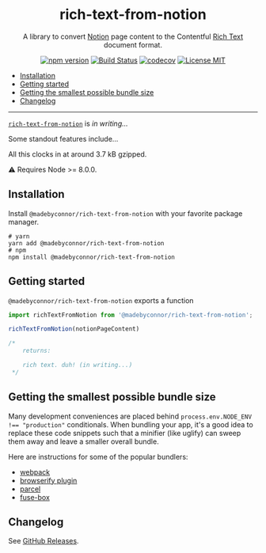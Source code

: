 <div align="center">

# rich-text-from-notion <!-- omit in TOC -->

A library to convert [Notion](https://notion.so) page content to the Contentful [Rich Text](https://www.contentful.com/developers/docs/concepts/rich-text/) document format.

[![npm version](https://badge.fury.io/js/%40madebyconnor%2Frich-text-from-notion.svg)](https://badge.fury.io/js/%40madebyconnor%2Frich-text-from-notion) [![Build Status](https://travis-ci.org/connor-baer/rich-text-from-notion.svg?branch=master)](https://travis-ci.org/connor-baer/rich-text-from-notion) [![codecov](https://codecov.io/gh/connor-baer/rich-text-from-notion/branch/master/graph/badge.svg)](https://codecov.io/gh/connor-baer/rich-text-from-notion) [![License MIT](https://img.shields.io/github/license/connor-baer/rich-text-from-notion.svg)](https://github.com/connor-baer/rich-text-from-notion/blob/master/LICENSE.md)

</div>

<!-- TOC -->

- [Installation](#Installation)
- [Getting started](#Getting-started)
- [Getting the smallest possible bundle size](#Getting-the-smallest-possible-bundle-size)
- [Changelog](#Changelog)

<!-- /TOC -->

---

[`rich-text-from-notion`](https://www.npmjs.com/package/@madebyconnor/rich-text-from-notion) is *in writing...*

Some standout features include...

All this clocks in at around 3.7 kB gzipped.

⚠️ Requires Node >= 8.0.0.

## Installation

Install `@madebyconnor/rich-text-from-notion` with your favorite package manager.

```shell
# yarn
yarn add @madebyconnor/rich-text-from-notion
# npm
npm install @madebyconnor/rich-text-from-notion
```

## Getting started

`@madebyconnor/rich-text-from-notion` exports a function

```js
import richTextFromNotion from '@madebyconnor/rich-text-from-notion';

richTextFromNotion(notionPageContent)

/*
    returns:

    rich text. duh! (in writing...)
 */
```

## Getting the smallest possible bundle size

Many development conveniences are placed behind `process.env.NODE_ENV !== "production"` conditionals. When bundling your app, it's a good idea to replace these code snippets such that a minifier (like uglify) can sweep them away and leave a smaller overall bundle.

Here are instructions for some of the popular bundlers:

- [webpack](https://webpack.js.org/guides/production/#specify-the-environment)
- [browserify plugin](https://github.com/hughsk/envify)
- [parcel](https://parceljs.org/production.html)
- [fuse-box](http://fuse-box.org/plugins/replace-plugin#notes)

## Changelog

See [GitHub Releases](https://github.com/connor-baer/rich-text-from-notion/releases).

